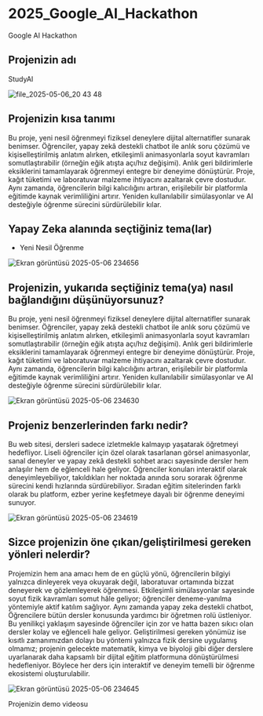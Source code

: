 # 2025_Google_AI_Hackathon
Google AI Hackathon

## Projenizin adı
StudyAI

![file_2025-05-06_20 43 48](https://github.com/user-attachments/assets/b2927248-259c-42ae-8f64-0cee78cca7d8)

## Projenizin kısa tanımı
Bu proje, yeni nesil öğrenmeyi fiziksel deneylere dijital alternatifler sunarak benimser. Öğrenciler, yapay zekâ destekli chatbot ile anlık soru çözümü ve kişiselleştirilmiş anlatım alırken, etkileşimli animasyonlarla soyut kavramları somutlaştırabilir (örneğin eğik atışta açı/hız değişimi). Anlık geri bildirimlerle eksiklerini tamamlayarak öğrenmeyi entegre bir deneyime dönüştürür. Proje, kağıt tüketimi ve laboratuvar malzeme ihtiyacını azaltarak çevre dostudur. Aynı zamanda, öğrencilerin bilgi kalıcılığını artıran, erişilebilir bir platformla eğitimde kaynak verimliliğini artırır. Yeniden kullanılabilir simülasyonlar ve AI desteğiyle öğrenme sürecini sürdürülebilir kılar. 

## Yapay Zeka alanında seçtiğiniz tema(lar)
- Yeni Nesil Öğrenme

![Ekran görüntüsü 2025-05-06 234656](https://github.com/user-attachments/assets/87acb3cb-4371-4761-8bc8-64f78406cb18)

## Projenizin, yukarıda seçtiğiniz tema(ya) nasıl bağlandığını düşünüyorsunuz?
Bu proje, yeni nesil öğrenmeyi fiziksel deneylere dijital alternatifler sunarak benimser. Öğrenciler, yapay zekâ destekli chatbot ile anlık soru çözümü ve kişiselleştirilmiş anlatım alırken, etkileşimli animasyonlarla soyut kavramları somutlaştırabilir (örneğin eğik atışta açı/hız değişimi). Anlık geri bildirimlerle eksiklerini tamamlayarak öğrenmeyi entegre bir deneyime dönüştürür. Proje, kağıt tüketimi ve laboratuvar malzeme ihtiyacını azaltarak çevre dostudur. Aynı zamanda, öğrencilerin bilgi kalıcılığını artıran, erişilebilir bir platformla eğitimde kaynak verimliliğini artırır. Yeniden kullanılabilir simülasyonlar ve AI desteğiyle öğrenme sürecini sürdürülebilir kılar.

![Ekran görüntüsü 2025-05-06 234630](https://github.com/user-attachments/assets/d8b72cb0-a7a9-4e30-ac0e-0361a1621e75)

## Projeniz benzerlerinden farkı nedir?
Bu web sitesi, dersleri sadece izletmekle kalmayıp yaşatarak öğretmeyi hedefliyor. Liseli öğrenciler için özel olarak tasarlanan görsel animasyonlar, sanal deneyler ve yapay zekâ destekli sohbet aracı sayesinde dersler hem anlaşılır hem de eğlenceli hale geliyor. Öğrenciler konuları interaktif olarak deneyimleyebiliyor, takıldıkları her noktada anında soru sorarak öğrenme sürecini kendi hızlarında sürdürebiliyor. Sıradan eğitim sitelerinden farklı olarak bu platform, ezber yerine keşfetmeye dayalı bir öğrenme deneyimi sunuyor.

![Ekran görüntüsü 2025-05-06 234619](https://github.com/user-attachments/assets/5f19a3df-ab4b-460d-95c8-ba18aaa1de22)

## Sizce projenizin öne çıkan/geliştirilmesi gereken yönleri nelerdir?
Projemizin hem ana amacı hem de en güçlü yönü, öğrencilerin bilgiyi yalnızca dinleyerek veya okuyarak değil, laboratuvar ortamında bizzat deneyerek ve gözlemleyerek öğrenmesi. Etkileşimli simülasyonlar sayesinde soyut fizik kavramları somut hâle geliyor; öğrenciler deneme-yanılma yöntemiyle aktif katılım sağlıyor. Aynı zamanda yapay zeka destekli chatbot, Öğrencilere bütün dersler konusunda yardımcı bir öğretmen rolü üstleniyor. Bu yenilikçi yaklaşım sayesinde öğrenciler için zor ve hatta bazen sıkıcı olan dersler kolay ve eğlenceli hale geliyor. 
Geliştirilmesi gereken yönümüz ise kısıtlı zamanımızdan dolayı bu yöntemi yalnızca fizik dersine uygulamış olmamız; projenin gelecekte matematik, kimya ve biyoloji gibi diğer derslere uyarlanarak daha kapsamlı bir dijital eğitim platformuna dönüştürülmesi hedefleniyor. Böylece her ders için interaktif ve deneyim temelli bir öğrenme ekosistemi oluşturulabilir.

![Ekran görüntüsü 2025-05-06 234645](https://github.com/user-attachments/assets/4be7f2f4-6a95-44be-be10-6b529632a027)


Projenizin demo videosu


